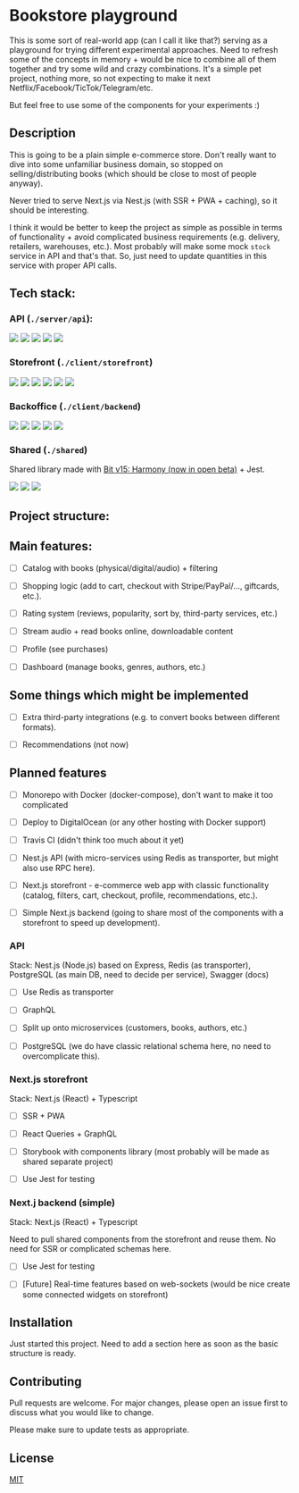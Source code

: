 
# Bookstore playground

This is some sort of real-world app (can I call it like that?) serving as a playground for trying different experimental approaches. Need to refresh some of the concepts in memory + would be nice to combine all of them together and try some wild and crazy combinations. It's a simple pet project, nothing more, so not expecting to make it next Netflix/Facebook/TicTok/Telegram/etc.

But feel free to use some of the components for your experiments :)

## Description

This is going to be a plain simple e-commerce store. Don't really want to dive into some unfamiliar business domain, so stopped on selling/distributing books (which should be close to most of people anyway).

Never tried to serve Next.js via Nest.js (with SSR + PWA + caching), so it should be interesting.

I think it would be better to keep the project as simple as possible in terms of functionality + avoid complicated business requirements (e.g. delivery, retailers, warehouses, etc.). Most probably will make some mock `stock` service in API and that's that. So, just need to update quantities in this service with proper API calls.

## Tech stack:

### API (`./server/api`):
<img src="https://img.shields.io/badge/nestjs-%23E0234E.svg?style=for-the-badge&logo=nestjs&logoColor=white" />
<img src="https://img.shields.io/badge/PostgreSQL-316192?style=for-the-badge&logo=postgresql&logoColor=white" />
<img src="https://img.shields.io/badge/docker-%230db7ed.svg?style=for-the-badge&logo=docker&logoColor=white" />
<img src="https://img.shields.io/badge/GraphQl-E10098?style=for-the-badge&logo=graphql&logoColor=white" />
<img src="https://img.shields.io/badge/vercel-%23000000.svg?style=for-the-badge&logo=vercel&logoColor=white" />

### Storefront (`./client/storefront`)
 <img src="https://img.shields.io/badge/React-20232A?style=for-the-badge&logo=react&logoColor=61DAFB" />
<img src="https://img.shields.io/badge/next.js-000000?style=for-the-badge&logo=nextdotjs&logoColor=white" />
<img src="https://img.shields.io/badge/TypeScript-007ACC?style=for-the-badge&logo=typescript&logoColor=white" />
<img src="https://img.shields.io/badge/GraphQl-E10098?style=for-the-badge&logo=graphql&logoColor=white" />
<img src="https://img.shields.io/badge/docker-%230db7ed.svg?style=for-the-badge&logo=docker&logoColor=white" />
<img src="https://img.shields.io/badge/vercel-%23000000.svg?style=for-the-badge&logo=vercel&logoColor=white" />

### Backoffice (`./client/backend`)
<img src="https://img.shields.io/badge/next.js-000000?style=for-the-badge&logo=nextdotjs&logoColor=white" />
<img src="https://img.shields.io/badge/TypeScript-007ACC?style=for-the-badge&logo=typescript&logoColor=white" />
<img src="https://img.shields.io/badge/GraphQl-E10098?style=for-the-badge&logo=graphql&logoColor=white" />
<img src="https://img.shields.io/badge/docker-%230db7ed.svg?style=for-the-badge&logo=docker&logoColor=white" />
<img src="https://img.shields.io/badge/vercel-%23000000.svg?style=for-the-badge&logo=vercel&logoColor=white" />

### Shared (`./shared`)
Shared library made with [Bit v15: Harmony (now in open beta)](https://harmony-docs.bit.dev/) + Jest.

<img src="https://img.shields.io/badge/React-20232A?style=for-the-badge&logo=react&logoColor=61DAFB" />
<img src="https://img.shields.io/badge/TypeScript-007ACC?style=for-the-badge&logo=typescript&logoColor=white" />
<img src="https://img.shields.io/badge/-jest-%23C21325?style=for-the-badge&logo=jest&logoColor=white" />

## Project structure:

  

## Main features:

- [ ] Catalog with books (physical/digital/audio) + filtering

- [ ] Shopping logic (add to cart, checkout with Stripe/PayPal/..., giftcards, etc.).

- [ ] Rating system (reviews, popularity, sort by, third-party services, etc.)

- [ ] Stream audio + read books online, downloadable content

- [ ] Profile (see purchases)

- [ ] Dashboard (manage books, genres, authors, etc.)

## Some things which might be implemented

- [ ] Extra third-party integrations (e.g. to convert books between different formats).

- [ ] Recommendations (not now)

## Planned features

- [ ] Monorepo with Docker (docker-compose), don't want to make it too complicated

- [ ] Deploy to DigitalOcean (or any other hosting with Docker support)

- [ ] Travis CI (didn't think too much about it yet)

- [ ] Nest.js API (with micro-services using Redis as transporter, but might also use RPC here).

- [ ] Next.js storefront - e-commerce web app with classic functionality (catalog, filters, cart, checkout, profile, recommendations, etc.).

- [ ] Simple Next.js backend (going to share most of the components with a storefront to speed up development).

### API

Stack: Nest.js (Node.js) based on Express, Redis (as transporter), PostgreSQL (as main DB, need to decide per service), Swagger (docs)

- [ ] Use Redis as transporter

- [ ] GraphQL

- [ ] Split up onto microservices (customers, books, authors, etc.)

- [ ] PostgreSQL (we do have classic relational schema here, no need to overcomplicate this).

### Next.js storefront

Stack: Next.js (React) + Typescript

- [ ] SSR + PWA

- [ ] React Queries + GraphQL

- [ ] Storybook with components library (most probably will be made as shared separate project)

- [ ] Use Jest for testing

### Next.j backend (simple)

Stack: Next.js (React) + Typescript

Need to pull shared components from the storefront and reuse them. No need for SSR or complicated schemas here.

- [ ] Use Jest for testing

- [ ] [Future] Real-time features based on web-sockets (would be nice create some connected widgets on storefront)

## Installation

Just started this project. Need to add a section here as soon as the basic structure is ready.

## Contributing

Pull requests are welcome. For major changes, please open an issue first to discuss what you would like to change.

Please make sure to update tests as appropriate.

## License

[MIT](https://choosealicense.com/licenses/mit/)